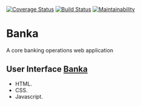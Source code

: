 [![Coverage Status](https://coveralls.io/repos/github/nkpremices/Banka/badge.svg?branch=develop)](https://coveralls.io/github/nkpremices/Banka?branch=develop)  [![Build Status](https://travis-ci.com/nkpremices/Banka.svg?branch=develop)](https://travis-ci.com/nkpremices/Banka) [![Maintainability](https://api.codeclimate.com/v1/badges/bee1220a16f6a543c205/maintainability)](https://codeclimate.com/github/nkpremices/Banka/maintainability)  
# Banka
A core banking operations web application

## User Interface [Banka](https://nkpremices.github.io/Banka/UI/)
* HTML.
* CSS.
* Javascript.
